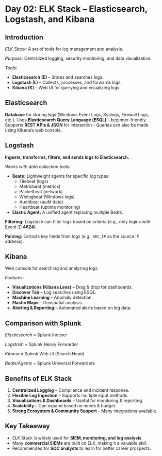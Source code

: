 # Day 02: ELK Stack – Elasticsearch, Logstash, and Kibana

## Introduction

*ELK Stack:* A set of tools for log management and analysis.

*Purpose:* Centralized logging, security monitoring, and data visualization.

*Tools:*
- **Elasticsearch (E)** – Stores and searches logs.
- **Logstash (L)** – Collects, processes, and forwards logs.
- **Kibana (K)** – Web UI for querying and visualizing logs.

## Elasticsearch

**Database** for storing logs (Windows Event Logs, Syslogs, Firewall Logs, etc.).
Uses **Elasticsearch Query Language (ESQL)** – beginner-friendly.
Supports **REST APIs & JSON** for interaction - Queries can also be made using Kibana’s web console.

## Logstash

**Ingests, transforms, filters, and sends logs to Elasticsearch.**

*Works with data collection tools:*
- **Beats:** Lightweight agents for specific log types:
    - Filebeat (logs)
    - Metricbeat (metrics)
    - Packetbeat (network)
    - Winlogbeat (Windows logs)
    - Auditbeat (audit data)
    - Heartbeat (uptime monitoring)
-  **Elastic Agent:** A unified agent replacing multiple Beats.

**Filtering:** Logstash can filter logs based on criteria (e.g., only logins with Event ID **4624**).

**Parsing:** Extracts key fields from logs (e.g., `SRC_IP` as the source IP address).

## Kibana

Web console for searching and analyzing logs.

*Features:*
- **Visualizations (Kibana Lens)** – Drag & drop for dashboards.
- **Discover Tab** – Log searches using ESQL.
- **Machine Learning** – Anomaly detection.
- **Elastic Maps** – Geospatial analysis.
- **Alerting & Reporting** – Automated alerts based on log data.

## Comparison with Splunk

*Elasticsearch* = Splunk Indexer

*Logstash* = Splunk Heavy Forwarder

*Kibana* = Splunk Web UI (Search Head)

*Beats/Agents* = Splunk Universal Forwarders

## Benefits of ELK Stack

1. **Centralized Logging** – Compliance and incident response.
2. **Flexible Log Ingestion** – Supports multiple input methods.
3. **Visualizations & Dashboards** – Useful for monitoring & reporting.
4. **Scalability** – Can expand based on needs & budget.
5. **Strong Ecosystem & Community Support** – Many integrations available.

## Key Takeaway

- ELK Stack is widely used for **SIEM, monitoring, and log analysis**.
- Many **commercial SIEMs** are built on ELK, making it a valuable skill.
- Recommended for **SOC analysts** to learn for better career prospects.